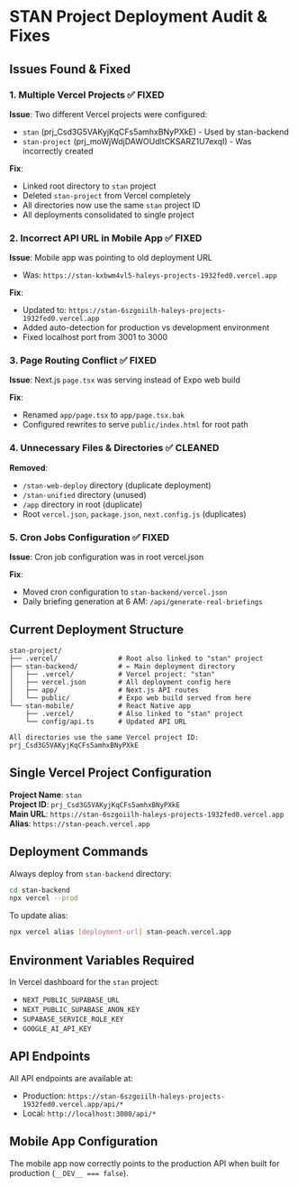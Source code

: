 # STAN Project Deployment Audit & Fixes

## Issues Found & Fixed

### 1. Multiple Vercel Projects ✅ FIXED
**Issue**: Two different Vercel projects were configured:
- `stan` (prj_Csd3G5VAKyjKqCFs5amhxBNyPXkE) - Used by stan-backend
- `stan-project` (prj_moWjWdjDAWOUdltCKSARZ1U7exqI) - Was incorrectly created

**Fix**: 
- Linked root directory to `stan` project
- Deleted `stan-project` from Vercel completely
- All directories now use the same `stan` project ID
- All deployments consolidated to single project

### 2. Incorrect API URL in Mobile App ✅ FIXED
**Issue**: Mobile app was pointing to old deployment URL
- Was: `https://stan-kxbwm4vl5-haleys-projects-1932fed0.vercel.app`

**Fix**: 
- Updated to: `https://stan-6szgoiilh-haleys-projects-1932fed0.vercel.app`
- Added auto-detection for production vs development environment
- Fixed localhost port from 3001 to 3000

### 3. Page Routing Conflict ✅ FIXED
**Issue**: Next.js `page.tsx` was serving instead of Expo web build

**Fix**: 
- Renamed `app/page.tsx` to `app/page.tsx.bak`
- Configured rewrites to serve `public/index.html` for root path

### 4. Unnecessary Files & Directories ✅ CLEANED
**Removed**:
- `/stan-web-deploy` directory (duplicate deployment)
- `/stan-unified` directory (unused)
- `/app` directory in root (duplicate)
- Root `vercel.json`, `package.json`, `next.config.js` (duplicates)

### 5. Cron Jobs Configuration ✅ FIXED
**Issue**: Cron job configuration was in root vercel.json

**Fix**: 
- Moved cron configuration to `stan-backend/vercel.json`
- Daily briefing generation at 6 AM: `/api/generate-real-briefings`

## Current Deployment Structure

```
stan-project/
├── .vercel/               # Root also linked to "stan" project
├── stan-backend/          # ← Main deployment directory
│   ├── .vercel/           # Vercel project: "stan"
│   ├── vercel.json        # All deployment config here
│   ├── app/               # Next.js API routes
│   └── public/            # Expo web build served from here
└── stan-mobile/           # React Native app
    ├── .vercel/           # Also linked to "stan" project
    └── config/api.ts      # Updated API URL

All directories use the same Vercel project ID: prj_Csd3G5VAKyjKqCFs5amhxBNyPXkE
```

## Single Vercel Project Configuration

**Project Name**: `stan`  
**Project ID**: `prj_Csd3G5VAKyjKqCFs5amhxBNyPXkE`  
**Main URL**: `https://stan-6szgoiilh-haleys-projects-1932fed0.vercel.app`  
**Alias**: `https://stan-peach.vercel.app`

## Deployment Commands

Always deploy from `stan-backend` directory:
```bash
cd stan-backend
npx vercel --prod
```

To update alias:
```bash
npx vercel alias [deployment-url] stan-peach.vercel.app
```

## Environment Variables Required

In Vercel dashboard for the `stan` project:
- `NEXT_PUBLIC_SUPABASE_URL`
- `NEXT_PUBLIC_SUPABASE_ANON_KEY`
- `SUPABASE_SERVICE_ROLE_KEY`
- `GOOGLE_AI_API_KEY`

## API Endpoints

All API endpoints are available at:
- Production: `https://stan-6szgoiilh-haleys-projects-1932fed0.vercel.app/api/*`
- Local: `http://localhost:3000/api/*`

## Mobile App Configuration

The mobile app now correctly points to the production API when built for production (`__DEV__ === false`).